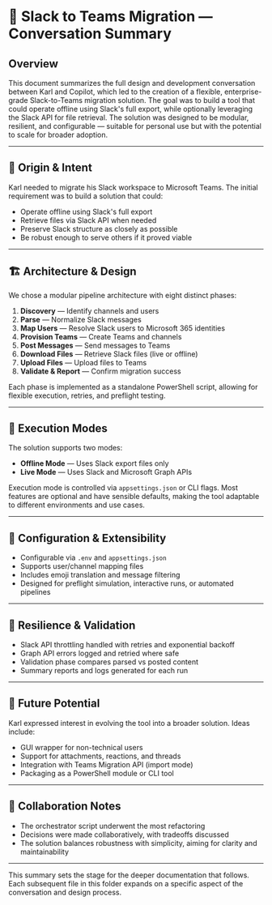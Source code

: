 # 🧠 Slack to Teams Migration — Conversation Summary

## Overview

This document summarizes the full design and development conversation between Karl and Copilot, which led to the creation of a flexible, enterprise-grade Slack-to-Teams migration solution. The goal was to build a tool that could operate offline using Slack's full export, while optionally leveraging the Slack API for file retrieval. The solution was designed to be modular, resilient, and configurable — suitable for personal use but with the potential to scale for broader adoption.

---

## 🧭 Origin & Intent

Karl needed to migrate his Slack workspace to Microsoft Teams. The initial requirement was to build a solution that could:
- Operate offline using Slack's full export
- Retrieve files via Slack API when needed
- Preserve Slack structure as closely as possible
- Be robust enough to serve others if it proved viable

---

## 🏗️ Architecture & Design

We chose a modular pipeline architecture with eight distinct phases:
1. **Discovery** — Identify channels and users
2. **Parse** — Normalize Slack messages
3. **Map Users** — Resolve Slack users to Microsoft 365 identities
4. **Provision Teams** — Create Teams and channels
5. **Post Messages** — Send messages to Teams
6. **Download Files** — Retrieve Slack files (live or offline)
7. **Upload Files** — Upload files to Teams
8. **Validate & Report** — Confirm migration success

Each phase is implemented as a standalone PowerShell script, allowing for flexible execution, retries, and preflight testing.

---

## 🔄 Execution Modes

The solution supports two modes:
- **Offline Mode** — Uses Slack export files only
- **Live Mode** — Uses Slack and Microsoft Graph APIs

Execution mode is controlled via `appsettings.json` or CLI flags. Most features are optional and have sensible defaults, making the tool adaptable to different environments and use cases.

---

## 🔧 Configuration & Extensibility

- Configurable via `.env` and `appsettings.json`
- Supports user/channel mapping files
- Includes emoji translation and message filtering
- Designed for preflight simulation, interactive runs, or automated pipelines

---

## 🧪 Resilience & Validation

- Slack API throttling handled with retries and exponential backoff
- Graph API errors logged and retried where safe
- Validation phase compares parsed vs posted content
- Summary reports and logs generated for each run

---

## 🔮 Future Potential

Karl expressed interest in evolving the tool into a broader solution. Ideas include:
- GUI wrapper for non-technical users
- Support for attachments, reactions, and threads
- Integration with Teams Migration API (import mode)
- Packaging as a PowerShell module or CLI tool

---

## 🤝 Collaboration Notes

- The orchestrator script underwent the most refactoring
- Decisions were made collaboratively, with tradeoffs discussed
- The solution balances robustness with simplicity, aiming for clarity and maintainability

---

This summary sets the stage for the deeper documentation that follows. Each subsequent file in this folder expands on a specific aspect of the conversation and design process.


